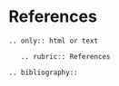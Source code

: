 # References

```{eval-rst}
.. only:: html or text

   .. rubric:: References

.. bibliography::
```
